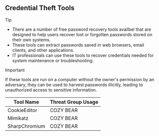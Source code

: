 ## Credential Theft Tools

> [!TIP]
> - There are a number of free password recovery tools availbel that are designed to help users recover lost or forgotten passwords stored on their own systems.
> - These tools can extract passwords saved in web browsers, email clients, and other applications.
> - IT professionals can use these tools to recover credentials needed for system maintenance or troubleshooting.

> [!IMPORTANT]
> If these tools are run on a computer without the owner's permission by an adversary, they can be used to harvest passwords illicitly, leading to unauthorized access to sensitive information.

| Tool Name | Threat Group Usage |
|---|---|
| CookieEditor | COZY BEAR |
| Mimikatz | COZY BEAR |
| SharpChromium | COZY BEAR |
